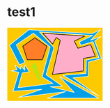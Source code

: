 test1
=====
<a href="https://github.com/sandboxx/test1/raw/master/doc/img1.gif" target="popup" onclick="window.open()"><img src="https://github.com/sandboxx/test1/raw/master/doc/img1-thumbnail.gif"></a>

